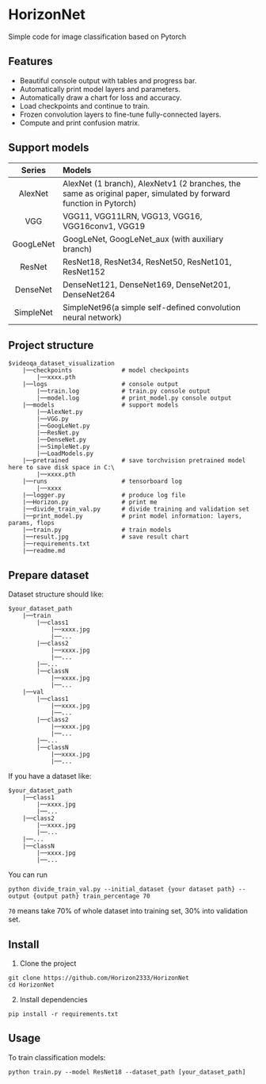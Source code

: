# HorizonNet

Simple code for image classification based on Pytorch

## Features
- Beautiful console output with tables and progress bar.
- Automatically print model layers and parameters.
- Automatically draw a chart for loss and accuracy.
- Load checkpoints and continue to train.
- Frozen convolution layers to fine-tune fully-connected layers.
- Compute and print confusion matrix.

##  Support models

|  Series   | Models                                                       |
| :-------: | :----------------------------------------------------------- |
|  AlexNet  | AlexNet (1 branch), AlexNetv1 (2 branches, the same as original paper, simulated by forward function in Pytorch) |
|    VGG    | VGG11, VGG11LRN, VGG13, VGG16, VGG16conv1, VGG19             |
| GoogLeNet | GoogLeNet, GoogLeNet_aux (with auxiliary branch)             |
|  ResNet   | ResNet18, ResNet34, ResNet50, ResNet101, ResNet152           |
| DenseNet  | DenseNet121, DenseNet169, DenseNet201, DenseNet264           |
| SimpleNet | SimpleNet96(a simple self-defined convolution neural network) |

## Project structure
```
$videoqa_dataset_visualization
    |──checkpoints              # model checkpoints
        |──xxxx.pth
    |──logs                     # console output
        |──train.log            # train.py console output
        |──model.log            # print_model.py console output
    |──models                   # support models
        |──AlexNet.py
        |──VGG.py
        |──GoogLeNet.py
        |──ResNet.py
        |──DenseNet.py
        |──SimpleNet.py
        |──LoadModels.py
    |──pretrained               # save torchvision pretrained model here to save disk space in C:\
        |──xxxx.pth
    |──runs                     # tensorboard log
        |──xxxx
    |──logger.py                # produce log file
    |──Horizon.py               # print me
    |──divide_train_val.py      # divide training and validation set
    |──print_model.py           # print model information: layers, params, flops
    |──train.py                 # train models
    |──result.jpg               # save result chart
    |──requirements.txt
    |──readme.md
```

## Prepare dataset

Dataset structure should like:

```
$your_dataset_path
    |──train
        |──class1
            |──xxxx.jpg
            |──...
        |──class2
            |──xxxx.jpg
            |──...
        |──...
        |──classN
            |──xxxx.jpg
            |──...
    |──val
        |──class1
            |──xxxx.jpg
            |──...
        |──class2
            |──xxxx.jpg
            |──...
        |──...
        |──classN
            |──xxxx.jpg
            |──...
```

If you have a dataset like:
```
$your_dataset_path
    |──class1
        |──xxxx.jpg
        |──...
    |──class2
        |──xxxx.jpg
        |──...
    |──...
    |──classN
        |──xxxx.jpg
        |──...
```
You can run
```shell
python divide_train_val.py --initial_dataset {your dataset path} --output {output path} train_percentage 70
```
```70``` means take 70% of whole dataset into training set, 30% into validation set.

## Install

1. Clone the project
```shell
git clone https://github.com/Horizon2333/HorizonNet
cd HorizonNet
```
2. Install dependencies
```shell
pip install -r requirements.txt
```

## Usage

To train classification models:

```shell
python train.py --model ResNet18 --dataset_path [your_dataset_path]
```



